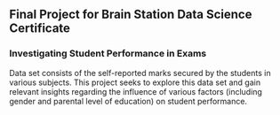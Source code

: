 ## Final Project for Brain Station Data Science Certificate

### Investigating Student Performance in Exams

Data set consists of the self-reported marks secured by the students in various subjects. This project seeks to explore this data set and gain relevant insights regarding the influence of various factors (including gender and parental level of education) on student performance.
